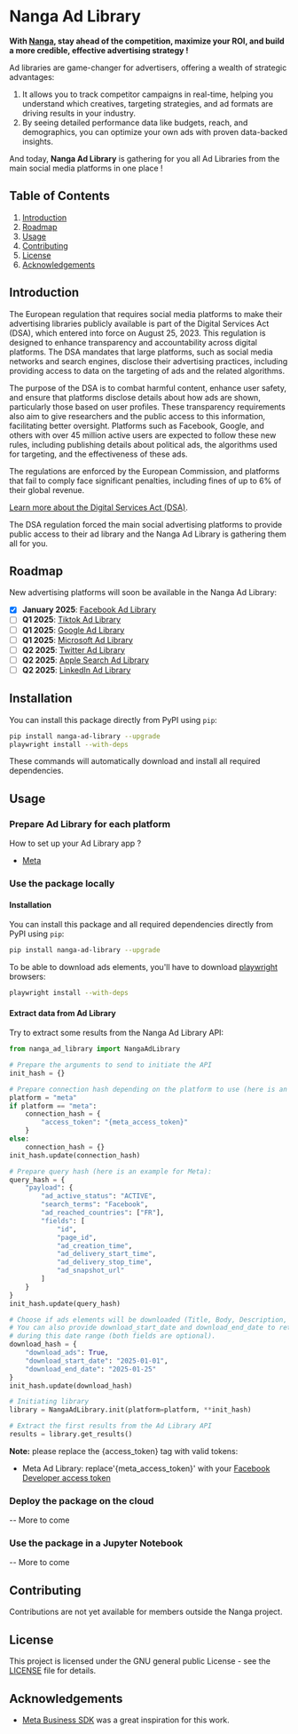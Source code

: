 # Nanga Ad Library

__With [Nanga](https://app.nanga.tech/), stay ahead of the competition, maximize your ROI, and build a more credible, effective advertising 
strategy !__

Ad libraries are game-changer for advertisers, offering a wealth of strategic advantages:  
1) It allows you to track competitor campaigns in real-time, helping you understand which creatives, targeting 
strategies, and ad formats are driving results in your industry.  
2) By seeing detailed performance data like budgets, reach, and demographics, you can optimize your own ads with 
proven data-backed insights.

And today, __Nanga Ad Library__ is gathering for you all Ad Libraries from the main social media platforms in 
one place !


## Table of Contents

1. [Introduction](#introduction)
2. [Roadmap](#roadmap)
3. [Usage](#usage)
4. [Contributing](#contributing)
5. [License](#license)
6. [Acknowledgements](#acknowledgements)

## Introduction

The European regulation that requires social media platforms to make their advertising libraries publicly available is 
part of the Digital Services Act (DSA), which entered into force on August 25, 2023. This regulation is designed to 
enhance transparency and accountability across digital platforms. The DSA mandates that large platforms, such as social
media networks and search engines, disclose their advertising practices, including providing access to data on the
targeting of ads and the related algorithms.

The purpose of the DSA is to combat harmful content, enhance user safety, and ensure that platforms disclose details
about how ads are shown, particularly those based on user profiles. These transparency requirements also aim to give
researchers and the public access to this information, facilitating better oversight. Platforms such as Facebook, 
Google, and others with over 45 million active users are expected to follow these new rules, including publishing 
details about political ads, the algorithms used for targeting, and the effectiveness of these ads.

The regulations are enforced by the European Commission, and platforms that fail to comply face significant penalties,
including fines of up to 6% of their global revenue.

[Learn more about the Digital Services Act (DSA)](https://eur-lex.europa.eu/legal-content/EN/TXT/?uri=CELEX%3A32022R2065).

The DSA regulation forced the main social advertising platforms to provide public access to their ad library and the 
Nanga Ad Library is gathering them all for you.

## Roadmap

New advertising platforms will soon be available in the Nanga Ad Library:
- [X] __January 2025__: [Facebook Ad Library](https://www.facebook.com/ads/library)
- [ ] __Q1 2025__: [Tiktok Ad Library](https://library.tiktok.com/ads)
- [ ] __Q1 2025__: [Google Ad Library](https://adstransparency.google.com)
- [ ] __Q1 2025__: [Microsoft Ad Library](https://adlibrary.ads.microsoft.com)
- [ ] __Q2 2025__: [Twitter Ad Library](https://ads.twitter.com/ads-repository)
- [ ] __Q2 2025__: [Apple Search Ad Library](https://adrepository.apple.com)
- [ ] __Q2 2025__: [LinkedIn Ad Library](https://www.linkedin.com/ad-library/home)

## Installation

You can install this package directly from PyPI using `pip`:
```bash
pip install nanga-ad-library --upgrade
playwright install --with-deps
```

These commands will automatically download and install all required dependencies.

## Usage

### Prepare Ad Library for each platform

How to set up your Ad Library app ?
- [Meta](https://www.facebook.com/ads/library/api/)

### Use the package locally

#### Installation

You can install this package and all required dependencies directly from PyPI using `pip`:
```bash
pip install nanga-ad-library --upgrade
```

To be able to download ads elements, you'll have to download [playwright](https://playwright.dev/python/) browsers:
```bash
playwright install --with-deps
```

#### Extract data from Ad Library

Try to extract some results from the Nanga Ad Library API:
```python
from nanga_ad_library import NangaAdLibrary

# Prepare the arguments to send to initiate the API
init_hash = {}

# Prepare connection hash depending on the platform to use (here is an example for Meta):
platform = "meta"
if platform == "meta":
    connection_hash = {
        "access_token": "{meta_access_token}"
    }
else:
    connection_hash = {}
init_hash.update(connection_hash)

# Prepare query hash (here is an example for Meta):
query_hash = {
    "payload": {
        "ad_active_status": "ACTIVE",
        "search_terms": "Facebook",
        "ad_reached_countries": ["FR"],
        "fields": [
            "id",
            "page_id",
            "ad_creation_time",
            "ad_delivery_start_time",
            "ad_delivery_stop_time",
            "ad_snapshot_url"
        ]
    }
}
init_hash.update(query_hash)

# Choose if ads elements will be downloaded (Title, Body, Description, Image or Video, Call to action).
# You can also provide download_start_date and download_end_date to retrieve ad_elements only for ads created 
# during this date range (both fields are optional).
download_hash = {
    "download_ads": True,
    "download_start_date": "2025-01-01",
    "download_end_date": "2025-01-25"
}
init_hash.update(download_hash)

# Initiating library
library = NangaAdLibrary.init(platform=platform, **init_hash)

# Extract the first results from the Ad Library API
results = library.get_results()
```
__Note:__ please replace the {access_token} tag with valid tokens:
- Meta Ad Library: replace'{meta_access_token}' with your [Facebook Developer access token](https://developers.facebook.com/tools/accesstoken/)

### Deploy the package on the cloud
-- More to come

### Use the package in a Jupyter Notebook
-- More to come

## Contributing

Contributions are not yet available for members outside the Nanga project.

## License

This project is licensed under the GNU general public License - see the [LICENSE](https://github.com/Spark-Data-Team/nanga-ad-library/blob/main/LICENSE) file for details.

## Acknowledgements

- [Meta Business SDK](https://github.com/facebook/facebook-python-business-sdk) was a great inspiration for this work. 
